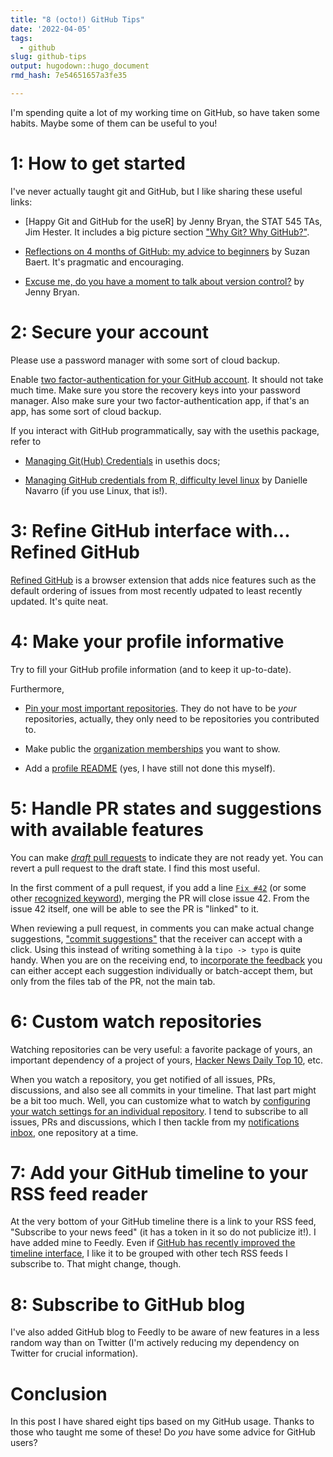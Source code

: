 ```yaml
---
title: "8 (octo!) GitHub Tips"
date: '2022-04-05'
tags:
  - github
slug: github-tips
output: hugodown::hugo_document
rmd_hash: 7e54651657a3fe35

---
```


I'm spending quite a lot of my working time on GitHub, so have taken some habits. Maybe some of them can be useful to you!

# 1: How to get started

I've never actually taught git and GitHub, but I like sharing these useful links:

-   \[Happy Git and GitHub for the useR\] by Jenny Bryan, the STAT 545 TAs, Jim Hester. It includes a big picture section ["Why Git? Why GitHub?"](https://happygitwithr.com/big-picture.html).

-   [Reflections on 4 months of GitHub: my advice to beginners](https://suzan.rbind.io/2018/03/reflections-4-months-of-github/) by Suzan Baert. It's pragmatic and encouraging.

-   [Excuse me, do you have a moment to talk about version control?](https://peerj.com/preprints/3159/) by Jenny Bryan.

# 2: Secure your account

Please use a password manager with some sort of cloud backup.

Enable [two factor-authentication for your GitHub account](https://docs.github.com/en/authentication/securing-your-account-with-two-factor-authentication-2fa/configuring-two-factor-authentication). It should not take much time. Make sure you store the recovery keys into your password manager. Also make sure your two factor-authentication app, if that's an app, has some sort of cloud backup.

If you interact with GitHub programmatically, say with the usethis package, refer to

-   [Managing Git(Hub) Credentials](https://usethis.r-lib.org/articles/git-credentials.html) in usethis docs;

-   [Managing GitHub credentials from R, difficulty level linux](https://blog.djnavarro.net/posts/2021-08-08_git-credential-helpers/) by Danielle Navarro (if you use Linux, that is!).

# 3: Refine GitHub interface with... Refined GitHub

[Refined GitHub](https://github.com/refined-github/refined-github) is a browser extension that adds nice features such as the default ordering of issues from most recently udpated to least recently updated. It's quite neat.

# 4: Make your profile informative

Try to fill your GitHub profile information (and to keep it up-to-date).

Furthermore,

-   [Pin your most important repositories](https://docs.github.com/en/account-and-profile/setting-up-and-managing-your-github-profile/customizing-your-profile/pinning-items-to-your-profile). They do not have to be *your* repositories, actually, they only need to be repositories you contributed to.

-   Make public the [organization memberships](https://docs.github.com/en/account-and-profile/setting-up-and-managing-your-github-user-account/managing-your-membership-in-organizations/publicizing-or-hiding-organization-membership) you want to show.

-   Add a [profile README](https://docs.github.com/en/account-and-profile/setting-up-and-managing-your-github-profile/customizing-your-profile/managing-your-profile-readme) (yes, I have still not done this myself).

# 5: Handle PR states and suggestions with available features

You can make [*draft* pull requests](https://docs.github.com/en/pull-requests/collaborating-with-pull-requests/proposing-changes-to-your-work-with-pull-requests/about-pull-requests#draft-pull-requests=) to indicate they are not ready yet. You can revert a pull request to the draft state. I find this most useful.

In the first comment of a pull request, if you add a line [`Fix #42`](https://docs.github.com/en/issues/tracking-your-work-with-issues/linking-a-pull-request-to-an-issue#linking-a-pull-request-to-an-issue-using-a-keyword=) (or some other [recognized keyword](https://docs.github.com/en/issues/tracking-your-work-with-issues/linking-a-pull-request-to-an-issue#linking-a-pull-request-to-an-issue-using-a-keyword=)), merging the PR will close issue 42. From the issue 42 itself, one will be able to see the PR is "linked" to it.

When reviewing a pull request, in comments you can make actual change suggestions, ["commit suggestions"](https://docs.github.com/en/pull-requests/collaborating-with-pull-requests/reviewing-changes-in-pull-requests/incorporating-feedback-in-your-pull-request) that the receiver can accept with a click. Using this instead of writing something à la `tipo -> typo` is quite handy. When you are on the receiving end, to [incorporate the feedback](https://docs.github.com/en/pull-requests/collaborating-with-pull-requests/reviewing-changes-in-pull-requests/incorporating-feedback-in-your-pull-request) you can either accept each suggestion individually or batch-accept them, but only from the files tab of the PR, not the main tab.

# 6: Custom watch repositories

Watching repositories can be very useful: a favorite package of yours, an important dependency of a project of yours, [Hacker News Daily Top 10](https://github.com/headllines/hackernews-daily/), etc.

When you watch a repository, you get notified of all issues, PRs, discussions, and also see all commits in your timeline. That last part might be a bit too much. Well, you can customize what to watch by [configuring your watch settings for an individual repository](https://docs.github.com/en/account-and-profile/managing-subscriptions-and-notifications-on-github/setting-up-notifications/configuring-notifications#configuring-your-watch-settings-for-an-individual-repository=). I tend to subscribe to all issues, PRs and discussions, which I then tackle from my [notifications inbox](https://docs.github.com/en/account-and-profile/managing-subscriptions-and-notifications-on-github/viewing-and-triaging-notifications/managing-notifications-from-your-inbox#about-your-inbox=), one repository at a time.

# 7: Add your GitHub timeline to your RSS feed reader

At the very bottom of your GitHub timeline there is a link to your RSS feed, "Subscribe to your news feed" (it has a token in it so do not publicize it!). I have added mine to Feedly. Even if [GitHub has recently improved the timeline interface](https://github.blog/2022-03-22-improving-your-github-feed/), I like it to be grouped with other tech RSS feeds I subscribe to. That might change, though.

# 8: Subscribe to GitHub blog

I've also added GitHub blog to Feedly to be aware of new features in a less random way than on Twitter (I'm actively reducing my dependency on Twitter for crucial information).

# Conclusion

In this post I have shared eight tips based on my GitHub usage. Thanks to those who taught me some of these! Do *you* have some advice for GitHub users?

